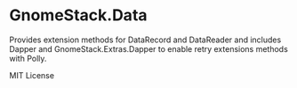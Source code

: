 # GnomeStack.Data

Provides extension methods for DataRecord and DataReader and includes Dapper and
GnomeStack.Extras.Dapper to enable retry extensions methods with Polly.

MIT License
